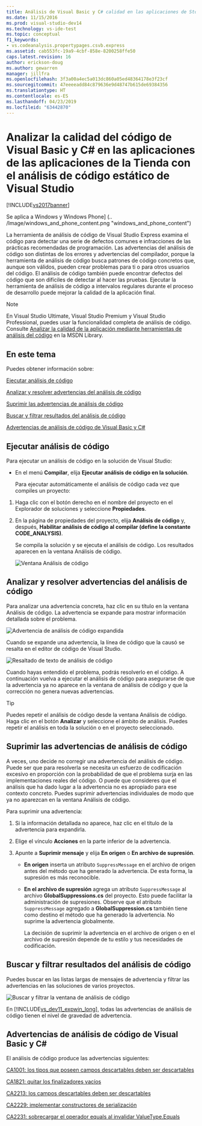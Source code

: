 ```yaml
---
title: Análisis de Visual Basic y C# calidad en las aplicaciones de Store utilizando análisis de código estático de código
ms.date: 11/15/2016
ms.prod: visual-studio-dev14
ms.technology: vs-ide-test
ms.topic: conceptual
f1_keywords:
- vs.codeanalysis.propertypages.csvb.express
ms.assetid: cab553fc-19a9-4cbf-858e-8200258ffe50
caps.latest.revision: 16
author: erickson-doug
ms.author: gewarren
manager: jillfra
ms.openlocfilehash: 3f3a00a4ec5a013dc860a05ed48364178e3f23cf
ms.sourcegitcommit: 47eeeeadd84c879636e9d48747b615de69384356
ms.translationtype: HT
ms.contentlocale: es-ES
ms.lasthandoff: 04/23/2019
ms.locfileid: "63442870"
---
```

# <a name="analyze-visual-basic-and-c-code-quality-in-store-apps-using-visual-studio-static-code-analysis"></a>Analizar la calidad del código de Visual Basic y C# en las aplicaciones de las aplicaciones de la Tienda con el análisis de código estático de Visual Studio

[!INCLUDE[vs2017banner](../includes/vs2017banner.md)]

Se aplica a Windows y Windows Phone] (.. /Image/windows_and_phone_content.png "windows_and_phone_content")

 La herramienta de análisis de código de Visual Studio Express examina el código para detectar una serie de defectos comunes e infracciones de las prácticas recomendadas de programación. Las advertencias del análisis de código son distintas de los errores y advertencias del compilador, porque la herramienta de análisis de código busca patrones de código concretos que, aunque son válidos, pueden crear problemas para ti o para otros usuarios del código. El análisis de código también puede encontrar defectos del código que son difíciles de detectar al hacer las pruebas. Ejecutar la herramienta de análisis de código a intervalos regulares durante el proceso de desarrollo puede mejorar la calidad de la aplicación final.

> [!NOTE]
> En Visual Studio Ultimate, Visual Studio Premium y Visual Studio Professional, puedes usar la funcionalidad completa de análisis de código. Consulte [Analizar la calidad de la aplicación mediante herramientas de análisis del código](http://msdn.microsoft.com/library/dd264897.aspx) en la MSDN Library.

## <a name="in-this-topic"></a>En este tema
 Puedes obtener información sobre:

 [Ejecutar análisis de código](../test/analyze-visual-basic-and-csharp-code-quality-in-store-apps-using-visual-studio-static-code-analysis.md#BKMK_Run)

 [Analizar y resolver advertencias del análisis de código](../test/analyze-visual-basic-and-csharp-code-quality-in-store-apps-using-visual-studio-static-code-analysis.md#BKMK_Analyze)

 [Suprimir las advertencias de análisis de código](../test/analyze-visual-basic-and-csharp-code-quality-in-store-apps-using-visual-studio-static-code-analysis.md#BKMK_Suppress)

 [Buscar y filtrar resultados del análisis de código](../test/analyze-visual-basic-and-csharp-code-quality-in-store-apps-using-visual-studio-static-code-analysis.md#BKMK_Search)

 [Advertencias de análisis de código de Visual Basic y C#](../test/analyze-visual-basic-and-csharp-code-quality-in-store-apps-using-visual-studio-static-code-analysis.md#BKMK_Warnings)

## <a name="BKMK_Run"></a> Ejecutar análisis de código
 Para ejecutar un análisis de código en la solución de Visual Studio:

- En el menú **Compilar**, elija **Ejecutar análisis de código en la solución**.

  Para ejecutar automáticamente el análisis de código cada vez que compiles un proyecto:

1. Haga clic con el botón derecho en el nombre del proyecto en el Explorador de soluciones y seleccione **Propiedades**.

2. En la página de propiedades del proyecto, elija **Análisis de código** y, después, **Habilitar análisis de código al compilar (define la constante CODE_ANALYSIS)**.

   Se compila la solución y se ejecuta el análisis de código. Los resultados aparecen en la ventana Análisis de código.

   ![Ventana Análisis de código](../test/media/ca-managed-collapsed.png "CA_Managed_Collapsed")

## <a name="BKMK_Analyze"></a> Analizar y resolver advertencias del análisis de código
 Para analizar una advertencia concreta, haz clic en su título en la ventana Análisis de código. La advertencia se expande para mostrar información detallada sobre el problema.

 ![Advertencia de análisis de código expandida](../test/media/ca-managed-callouts.png "CA_Managed_Callouts")

 Cuando se expande una advertencia, la línea de código que la causó se resalta en el editor de código de Visual Studio.

 ![Resaltado de texto de análisis de código](../test/media/ca-managed-sourceline.png "CA_Managed_SourceLine")

 Cuando hayas entendido el problema, podrás resolverlo en el código. A continuación vuelva a ejecutar el análisis de código para asegurarse de que la advertencia ya no aparece en la ventana de análisis de código y que la corrección no genera nuevas advertencias.

> [!TIP]
> Puedes repetir el análisis de código desde la ventana Análisis de código. Haga clic en el botón **Analizar** y seleccione el ámbito de análisis. Puedes repetir el análisis en toda la solución o en el proyecto seleccionado.

## <a name="BKMK_Suppress"></a> Suprimir las advertencias de análisis de código
 A veces, uno decide no corregir una advertencia del análisis de código. Puede ser que para resolverla se necesita un esfuerzo de codificación excesivo en proporción con la probabilidad de que el problema surja en las implementaciones reales del código. O puede que consideres que el análisis que ha dado lugar a la advertencia no es apropiado para ese contexto concreto. Puedes suprimir advertencias individuales de modo que ya no aparezcan en la ventana Análisis de código.

 Para suprimir una advertencia:

1. Si la información detallada no aparece, haz clic en el título de la advertencia para expandirla.

2. Elige el vínculo **Acciones** en la parte inferior de la advertencia.

3. Apunte a **Suprimir mensaje** y elija **En origen** o **En archivo de supresión**.

   - **En origen** inserta un atributo `SuppressMessage` en el archivo de origen antes del método que ha generado la advertencia. De esta forma, la supresión es más reconocible.

   - **En el archivo de supresión** agrega un atributo `SuppressMessage` al archivo **GlobalSuppressions.cs** del proyecto. Esto puede facilitar la administración de supresiones. Observe que el atributo `SuppressMessage` agregado a **GlobalSuppression.cs** también tiene como destino el método que ha generado la advertencia. No suprime la advertencia globalmente.

     La decisión de suprimir la advertencia en el archivo de origen o en el archivo de supresión depende de tu estilo y tus necesidades de codificación.

## <a name="BKMK_Search"></a> Buscar y filtrar resultados del análisis de código
 Puedes buscar en las listas largas de mensajes de advertencia y filtrar las advertencias en las soluciones de varios proyectos.

 ![Buscar y filtrar la ventana de análisis de código](../test/media/ca-searchfilter.png "CA_SearchFilter")

 En [!INCLUDE[vs_dev11_expwin_long](../includes/vs-dev11-expwin-long-md.md)], todas las advertencias de análisis de código tienen el nivel de gravedad de advertencia.

## <a name="BKMK_Warnings"></a> Advertencias de análisis de código de Visual Basic y C#
 El análisis de código produce las advertencias siguientes:

 [CA1001: los tipos que poseen campos descartables deben ser descartables](http://msdn.microsoft.com/library/ms182172.aspx)

 [CA1821: quitar los finalizadores vacíos](http://msdn.microsoft.com/library/bb264476.aspx)

 [CA2213: los campos descartables deben ser descartables](http://msdn.microsoft.com/library/ms182328.aspx)

 [CA2229: implementar constructores de serialización](http://msdn.microsoft.com/library/ms182343.aspx)

 [CA2231: sobrecargar el operador equals al invalidar ValueType.Equals](http://msdn.microsoft.com/library/ms182359.aspx)
